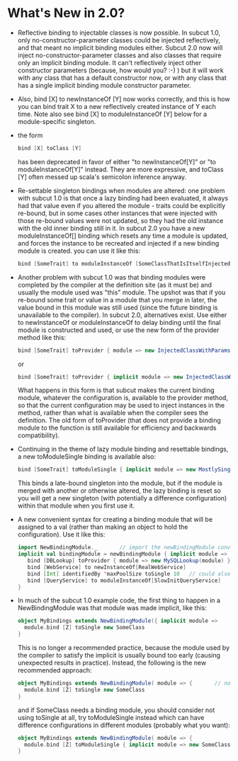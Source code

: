 # What's New in 2.0?

* Reflective binding to injectable classes is now possible. In subcut 1.0, only no-constructor-parameter classes
  could be injected reflectively, and that meant no implicit binding modules either. Subcut 2.0 now
  will inject no-constructor-parameter classes and also classes that require only an implicit binding module.
  It can't reflectively inject other constructor parameters (because, how would you? :-) ) but it will work
  with any class that has a default constructor now, or with any class that has a single implicit binding module
  constructor parameter.

* Also, bind [X] to newInstanceOf [Y] now works correctly, and this is how you can bind trait X to a new
  reflectively created instance of Y each time. Note also see bind [X] to moduleInstanceOf [Y] below for
  a module-specific singleton.

* the form

  ```scala
  bind [X] toClass [Y]
  ```

  has been deprecated in favor of either "to newInstanceOf[Y]" or "to moduleInstanceOf[Y]" instead. They are
  more expressive, and toClass [Y] often messed up scala's semicolon inference anyway.

* Re-settable singleton bindings when modules are altered: one problem with subcut 1.0 is that once a
  lazy binding had been evaluated, it always had that value even if you altered the module - traits
  could be explicitly re-bound, but in some cases other instances that were injected with those re-bound
  values were not updated, so they had the old instance with the old inner binding still in it. In subcut
  2.0 you have a new moduleInstanceOf[] binding which resets any time a module is updated, and forces
  the instance to be recreated and injected if a new binding module is created. you can use it like this:

  ```scala
  bind [SomeTrait] to moduleInstanceOf [SomeClassThatIsItselfInjected]
  ```

* Another problem with subcut 1.0 was that binding modules were completed by the compiler at the definition site
  (as it must be) and usually the module used was "this" module. The upshot was that if you re-bound some
  trait or value in a module that you merge in later, the value bound in this module was still used (since the
  future binding is unavailable to the compiler). In subcut 2.0, alternatives exist. Use either to newInstanceOf
  or moduleInstanceOf to delay binding until the final module is constructed and used, or use the new form of the
  provider method like this:

  ```scala
  bind [SomeTrait] toProvider { module => new InjectedClassWithParams(param1, param2)(module) } // explicit binding
  ```

  or

  ```scala
  bind [SomeTrait] toProvider { implicit module => new InjectedClassWithParams(param1, param2) } // implicit binding
  ```

  What happens in this form is that subcut makes the current binding module, whatever the configuration is,
  available to the provider method, so that the current configuration may be used to inject instances in the
  method, rather than what is available when the compiler sees the definition. The old form of toProvider (that
  does not provide a binding module to the function is still available for efficiency and backwards compatibility).

* Continuing in the theme of lazy module binding and resettable bindings, a new toModuleSingle binding is available
  also:

  ```scala
  bind [SomeTrait] toModuleSingle { implicit module => new MostlySingletonInstance(param1, param2) }
  ```

  This binds a late-bound singleton into the module, but if the module is merged with another or otherwise altered,
  the lazy binding is reset so you will get a new singleton (with potentially a difference configuration) within
  that module when you first use it.

* A new convenient syntax for creating a binding module that will be assigned to a val (rather than making an
  object to hold the configuration). Use it like this:

  ```scala
  import NewBindingModule._       // import the newBindingModule convenience function
  implicit val bindingModule = newBindingModule { implicit module =>   // look ma - no object!
     bind [DBLookup] toProvider { module => new MySQLLookup(module) }
     bind [WebService] to newInstanceOf[RealWebService]
     bind [Int] identifiedBy 'maxPoolSize toSingle 10   // could also use idBy instead of identifiedBy
     bind [QueryService] to moduleInstanceOf[SlowInitQueryService]
  }
  ```

* In much of the subcut 1.0 example code, the first thing to happen in a NewBindingModule was that module was
  made implicit, like this:

  ```scala
  object MyBindings extends NewBindingModule({ implicit module =>
    module.bind [Z] toSingle new SomeClass
  }
  ```

  This is no longer a recommended practice, because the module used by the compiler to satisfy the implicit is
  usually bound too early (causing unexpected results in practice). Instead, the following is the new recommended
  approach:

  ```scala
  object MyBindings extends NewBindingModule( module => {       // note { no longer next to ( either - more readable
    module.bind [Z] toSingle new SomeClass
  }
  ```

  and if SomeClass needs a binding module, you should consider not using toSingle at all, try toModuleSingle instead
  which can have difference configurations in different modules (probably what you want):

  ```scala
  object MyBindings extends NewBindingModule( module => {
    module.bind [Z] toModuleSingle { implicit module => new SomeClass } // implicit here late binds the module
  }
  ```
  
